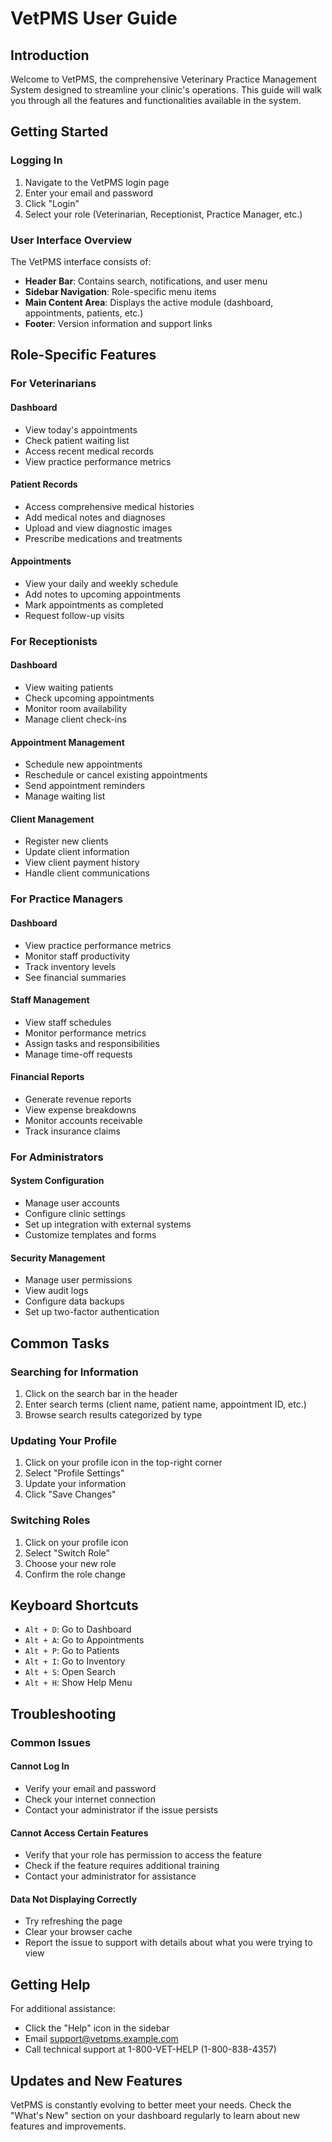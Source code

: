 # VetPMS User Guide

## Introduction

Welcome to VetPMS, the comprehensive Veterinary Practice Management System designed to streamline your clinic's operations. This guide will walk you through all the features and functionalities available in the system.

## Getting Started

### Logging In

1. Navigate to the VetPMS login page
2. Enter your email and password
3. Click "Login"
4. Select your role (Veterinarian, Receptionist, Practice Manager, etc.)

### User Interface Overview

The VetPMS interface consists of:
- **Header Bar**: Contains search, notifications, and user menu
- **Sidebar Navigation**: Role-specific menu items
- **Main Content Area**: Displays the active module (dashboard, appointments, patients, etc.)
- **Footer**: Version information and support links

## Role-Specific Features

### For Veterinarians

#### Dashboard
- View today's appointments
- Check patient waiting list
- Access recent medical records
- View practice performance metrics

#### Patient Records
- Access comprehensive medical histories
- Add medical notes and diagnoses
- Upload and view diagnostic images
- Prescribe medications and treatments

#### Appointments
- View your daily and weekly schedule
- Add notes to upcoming appointments
- Mark appointments as completed
- Request follow-up visits

### For Receptionists

#### Dashboard
- View waiting patients
- Check upcoming appointments
- Monitor room availability
- Manage client check-ins

#### Appointment Management
- Schedule new appointments
- Reschedule or cancel existing appointments
- Send appointment reminders
- Manage waiting list

#### Client Management
- Register new clients
- Update client information
- View client payment history
- Handle client communications

### For Practice Managers

#### Dashboard
- View practice performance metrics
- Monitor staff productivity
- Track inventory levels
- See financial summaries

#### Staff Management
- View staff schedules
- Monitor performance metrics
- Assign tasks and responsibilities
- Manage time-off requests

#### Financial Reports
- Generate revenue reports
- View expense breakdowns
- Monitor accounts receivable
- Track insurance claims

### For Administrators

#### System Configuration
- Manage user accounts
- Configure clinic settings
- Set up integration with external systems
- Customize templates and forms

#### Security Management
- Manage user permissions
- View audit logs
- Configure data backups
- Set up two-factor authentication

## Common Tasks

### Searching for Information
1. Click on the search bar in the header
2. Enter search terms (client name, patient name, appointment ID, etc.)
3. Browse search results categorized by type

### Updating Your Profile
1. Click on your profile icon in the top-right corner
2. Select "Profile Settings"
3. Update your information
4. Click "Save Changes"

### Switching Roles
1. Click on your profile icon
2. Select "Switch Role"
3. Choose your new role
4. Confirm the role change

## Keyboard Shortcuts

- `Alt + D`: Go to Dashboard
- `Alt + A`: Go to Appointments
- `Alt + P`: Go to Patients
- `Alt + I`: Go to Inventory
- `Alt + S`: Open Search
- `Alt + H`: Show Help Menu

## Troubleshooting

### Common Issues

#### Cannot Log In
- Verify your email and password
- Check your internet connection
- Contact your administrator if the issue persists

#### Cannot Access Certain Features
- Verify that your role has permission to access the feature
- Check if the feature requires additional training
- Contact your administrator for assistance

#### Data Not Displaying Correctly
- Try refreshing the page
- Clear your browser cache
- Report the issue to support with details about what you were trying to view

## Getting Help

For additional assistance:
- Click the "Help" icon in the sidebar
- Email support@vetpms.example.com
- Call technical support at 1-800-VET-HELP (1-800-838-4357)

## Updates and New Features

VetPMS is constantly evolving to better meet your needs. Check the "What's New" section on your dashboard regularly to learn about new features and improvements.